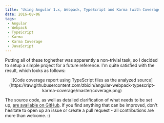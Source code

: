 ```yaml
---
title: 'Using Angular 1.x, Webpack, TypeScript and Karma (with Coverage) together'
date: 2016-08-06
tags: 
 - Angular 
 - Webpack 
 - TypeScript 
 - Karma 
 - Karma Coverage 
 - JavaScript
---
```


Putting all of these toghether was apparently a non-trivial task, so I decided to setup a simple project for a future reference. I'm quite satisfied with the result, which looks as follows:

<center>
![Code coverage report using TypeScript files as the analyzed source](https://raw.githubusercontent.com/zbicin/angular-webpack-typescript-karma-coverage/master/coverage.png)
</center>

The source code, as well as detailed clarification of what needs to be set up, [are available on GitHub](https://github.com/zbicin/angular-webpack-typescript-karma-coverage). If you find anything that can be improved, don't hesitate to open up an issue or create a pull request - all contributions are more than welcome. :) 